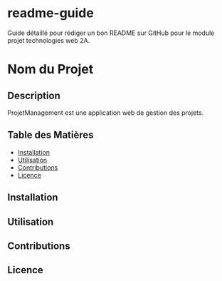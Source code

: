 # readme-guide
Guide détaillé pour rédiger un bon README sur GitHub pour le module projet technologies web 2A.
# Nom du Projet 
## Description
ProjetManagement est une application web de gestion des projets.
## Table des Matières
- [Installation](#installation)
- [Utilisation](#utilisation)
- [Contributions](#contributions)
- [Licence](#licence)

## Installation
## Utilisation
## Contributions
## Licence






